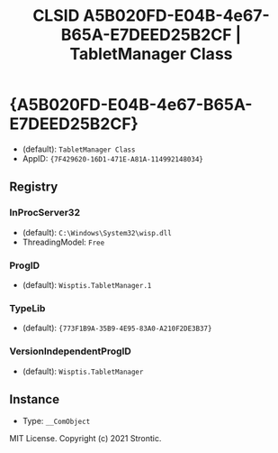 ﻿---
title: "CLSID A5B020FD-E04B-4e67-B65A-E7DEED25B2CF | TabletManager Class"
excerpt: What is COM-Object CLSID A5B020FD-E04B-4e67-B65A-E7DEED25B2CF?
---

# {A5B020FD-E04B-4e67-B65A-E7DEED25B2CF}

* (default): `TabletManager Class`
* AppID: `{7F429620-16D1-471E-A81A-114992148034}`

## Registry


### InProcServer32

* (default): `C:\Windows\System32\wisp.dll`
* ThreadingModel: `Free`

### ProgID

* (default): `Wisptis.TabletManager.1`

### TypeLib

* (default): `{773F1B9A-35B9-4E95-83A0-A210F2DE3B37}`

### VersionIndependentProgID

* (default): `Wisptis.TabletManager`

## Instance

* Type: `__ComObject`

MIT License. Copyright (c) 2021 Strontic.


